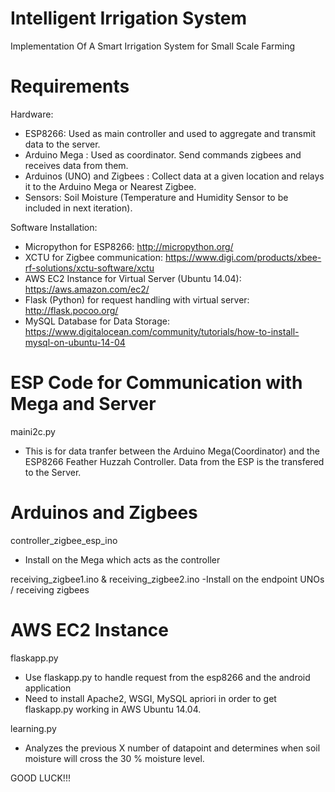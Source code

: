 # Intelligent Irrigation System
Implementation Of A Smart Irrigation System for Small  Scale Farming

# Requirements 
Hardware:
- ESP8266: Used as main controller and used to aggregate and transmit data to the server.
- Arduino Mega : Used as coordinator. Send commands zigbees and receives data from them.
- Arduinos (UNO) and Zigbees : Collect data at a given location and relays it to the Arduino Mega or Nearest Zigbee.
- Sensors: Soil Moisture (Temperature and Humidity Sensor to be included in next iteration).

Software Installation: 
- Micropython for ESP8266: http://micropython.org/
- XCTU for Zigbee communication: https://www.digi.com/products/xbee-rf-solutions/xctu-software/xctu
- AWS  EC2 Instance for Virtual Server (Ubuntu 14.04): https://aws.amazon.com/ec2/
- Flask (Python) for request handling with virtual server: http://flask.pocoo.org/
- MySQL Database for Data Storage: https://www.digitalocean.com/community/tutorials/how-to-install-mysql-on-ubuntu-14-04




# ESP Code for Communication with Mega and Server
maini2c.py
- This is for data tranfer between the Arduino Mega(Coordinator) and the ESP8266  Feather Huzzah Controller. Data from the ESP is the transfered to the Server.

# Arduinos and Zigbees
controller_zigbee_esp_ino
- Install on the Mega which acts as the controller

receiving_zigbee1.ino & receiving_zigbee2.ino
-Install on the endpoint UNOs / receiving zigbees

# AWS EC2 Instance
flaskapp.py
- Use flaskapp.py to handle request from the esp8266 and the android application
- Need to install Apache2, WSGI, MySQL apriori in order to get flaskapp.py working in AWS Ubuntu 14.04.

learning.py
- Analyzes the previous X number of datapoint and determines when soil moisture will cross the 30 % moisture level.



GOOD LUCK!!!
